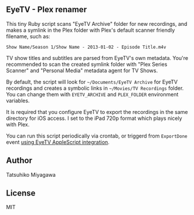 ## EyeTV - Plex renamer

This tiny Ruby script scans "EyeTV Archive" folder for new recordings, and makes a symlink in the Plex folder with Plex's default scanner friendly filename, such as:

    Show Name/Season 1/Show Name - 2013-01-02 - Episode Title.m4v

TV show titles and subtitles are parsed from EyeTV's own metadata. You're recommended to scan the created symlink folder with "Plex Series Scanner" and "Personal Media" metadata agent for TV Shows.

By default, the script will look for `~/Documents/EyeTV Archive` for EyeTV recordings and creates a symbolic links in `~/Movies/TV Recordings` folder. You can change them with `EYETV_ARCHIVE` and `PLEX_FOLDER` environment variables.

It is required that you configure EyeTV to export the recordings in the same directory for iOS access. I set to the iPad 720p format which plays nicely with Plex.

You can run this script periodically via crontab, or triggerd from `ExportDone` event [using EyeTV AppleScript integration](http://support.elgato.com/index.php?_m=knowledgebase&_a=viewarticle&kbarticleid=2727).

## Author

Tatsuhiko Miyagawa

## License

MIT



